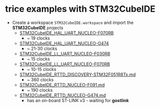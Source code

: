 # trice examples with STM32CubeIDE

- Create a workspace `STM32CubeIDE.workspace` and import the **STM32CubeIDE** projects
  - [STM32CubeIDE_HAL_UART_NUCLEO-F070RB](STM32CubeIDE_HAL_UART_NUCLEO-F070RB.md)
    - ~ 19 clocks
  - [STM32CubeIDE_HAL_UART_NUCLEO-G474](STM32CubeIDE_HAL_UART_NUCLEO-G474.md)
    - ~ 21-30 clocks
  - [STM32CubeIDE_LL_UART_NUCLEO-F030R8](STM32CubeIDE_LL_UART_NUCLEO-F030R8.md)
    - ~ 15 clocks
  - [STM32CubeIDE_LL_UART_NUCLEO-F070RB](STM32CubeIDE_LL_UART_NUCLEO-F070RB.md)
    - ~ 10-15 clocks
  - [STM32CubeIDE_RTTD_DISCOVERY-STM32F051R8Tx.md](STM32CubeIDE_RTTD_DISCOVERY-STM32F051R8Tx.md)
    - ~ 360 clocks
  - [STM32CubeIDE_RTTD_NUCLEO-F091.md](STM32CubeIDE_RTTD_NUCLEO-F091.md)
    - ~ 190 clocks
  - [STM32CubeIDE_RTTD_NUCLEO-G474.md](STM32CubeIDE_RTTD_NUCLEO-G474.md)
    - has an on-board ST-LINK v3 - waiting for **gostlink**